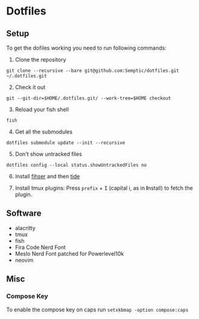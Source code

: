 # Dotfiles

## Setup

To get the dofiles working you need to run following commands:

1) Clone the repository
```
git clone --recursive --bare git@github.com:Semptic/dotfiles.git ~/.dotfiles.git
```
2) Check it out
```
git --git-dir=$HOME/.dotfiles.git/ --work-tree=$HOME checkout
```
3) Reload your fish shell
```
fish
```
4) Get all the submodules
```
dotfiles submodule update --init --recursive
```
5) Don't show untracked files
```
dotfiles config --local status.showUntrackedFiles no
```
6) Install [fihser](https://github.com/jorgebucaran/fisher) and then [tide](https://github.com/IlanCosman/tide)

7) Install tmux plugins: Press `prefix` + <kbd>I</kbd> (capital i, as in **I**nstall) to fetch the plugin.


## Software

* alacritty
* tmux
* fish
* Fira Code Nerd Font
* Meslo Nerd Font patched for Powerlevel10k
* neovim

## Misc

### Compose Key

To enable the compose key on caps run `setxkbmap -option compose:caps`
